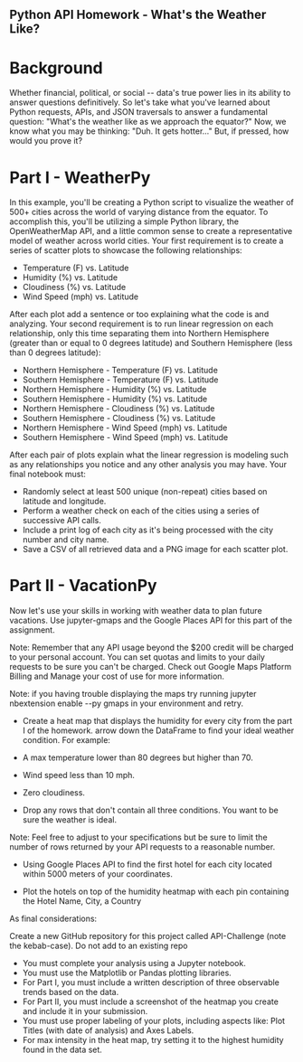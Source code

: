 ## Python API Homework - What's the Weather Like?

# Background
Whether financial, political, or social -- data's true power lies in its ability to answer questions definitively. So let's take what you've learned about Python requests, APIs, and JSON traversals to answer a fundamental question: "What's the weather like as we approach the equator?"
Now, we know what you may be thinking: "Duh. It gets hotter..."
But, if pressed, how would you prove it?

# Part I - WeatherPy
In this example, you'll be creating a Python script to visualize the weather of 500+ cities across the world of varying distance from the equator. To accomplish this, you'll be utilizing a simple Python library, the OpenWeatherMap API, and a little common sense to create a representative model of weather across world cities.
Your first requirement is to create a series of scatter plots to showcase the following relationships:

- Temperature (F) vs. Latitude
- Humidity (%) vs. Latitude
- Cloudiness (%) vs. Latitude
- Wind Speed (mph) vs. Latitude

After each plot add a sentence or too explaining what the code is and analyzing.
Your second requirement is to run linear regression on each relationship, only this time separating them into Northern Hemisphere (greater than or equal to 0 degrees latitude) and Southern Hemisphere (less than 0 degrees latitude):

- Northern Hemisphere - Temperature (F) vs. Latitude
- Southern Hemisphere - Temperature (F) vs. Latitude
- Northern Hemisphere - Humidity (%) vs. Latitude
- Southern Hemisphere - Humidity (%) vs. Latitude
- Northern Hemisphere - Cloudiness (%) vs. Latitude
- Southern Hemisphere - Cloudiness (%) vs. Latitude
- Northern Hemisphere - Wind Speed (mph) vs. Latitude
- Southern Hemisphere - Wind Speed (mph) vs. Latitude

After each pair of plots explain what the linear regression is modeling such as any relationships you notice and any other analysis you may have.
Your final notebook must:

- Randomly select at least 500 unique (non-repeat) cities based on latitude and longitude.
- Perform a weather check on each of the cities using a series of successive API calls.
- Include a print log of each city as it's being processed with the city number and city name.
- Save a CSV of all retrieved data and a PNG image for each scatter plot.


# Part II - VacationPy
Now let's use your skills in working with weather data to plan future vacations. Use jupyter-gmaps and the Google Places API for this part of the assignment.


Note: Remember that any API usage beyond the $200 credit will be charged to your personal account. You can set quotas and limits to your daily requests to be sure you can't be charged. Check out Google Maps Platform Billing and Manage your cost of use for more information.


Note: if you having trouble displaying the maps try running jupyter nbextension enable --py gmaps in your environment and retry.


- Create a heat map that displays the humidity for every city from the part I of the homework.
arrow down the DataFrame to find your ideal weather condition. For example:


- A max temperature lower than 80 degrees but higher than 70.


- Wind speed less than 10 mph.


- Zero cloudiness.


- Drop any rows that don't contain all three conditions. You want to be sure the weather is ideal.


Note: Feel free to adjust to your specifications but be sure to limit the number of rows returned by your API requests to a reasonable number.




- Using Google Places API to find the first hotel for each city located within 5000 meters of your coordinates.


- Plot the hotels on top of the humidity heatmap with each pin containing the Hotel Name, City, a Country

As final considerations:

Create a new GitHub repository for this project called API-Challenge (note the kebab-case). Do not add to an existing repo

- You must complete your analysis using a Jupyter notebook.
- You must use the Matplotlib or Pandas plotting libraries.
- For Part I, you must include a written description of three observable trends based on the data.
- For Part II, you must include a screenshot of the heatmap you create and include it in your submission.
- You must use proper labeling of your plots, including aspects like: Plot Titles (with date of analysis) and Axes Labels.
- For max intensity in the heat map, try setting it to the highest humidity found in the data set.

